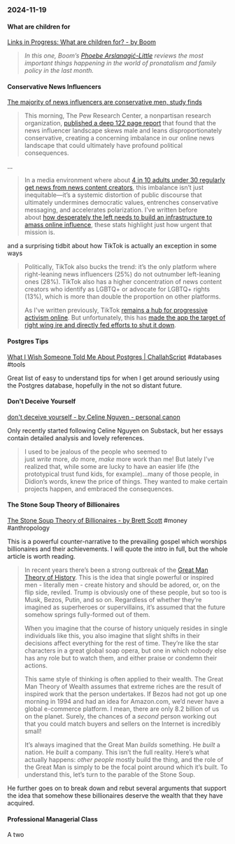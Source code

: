 ### 2024-11-19
#### What are children for
[Links in Progress: What are children for?  - by Boom](https://www.worksinprogress.news/p/links-in-progress-what-are-children)

> _In this one, Boom’s [Phoebe Arslanagić-Little](https://x.com/pmarslanagic?lang=en-GB) reviews the most important things happening in the world of pronatalism and family policy in the last month._

#### Conservative News Influencers
[The majority of news influencers are conservative men, study finds](https://www.usermag.co/p/the-majority-of-news-influencers)

> This morning, The Pew Research Center, a nonpartisan research organization, [published a deep 122 page report](https://www.pewresearch.org/journalism/2024/11/18/americas-news-influencers/) that found that the news influencer landscape skews male and leans disproportionately conservative, creating a concerning imbalance in our online news landscape that could ultimately have profound political consequences.

…

> In a media environment where about [4 in 10 adults under 30 regularly get news from news content creators](https://www.pewresearch.org/journalism/2024/11/18/americas-news-influencers/), this imbalance isn’t just inequitable—it’s a systemic distortion of public discourse that ultimately undermines democratic values, entrenches conservative messaging, and accelerates polarization. I've written before about [how desperately the left needs to build an infrastructure to amass online influence](https://www.usermag.co/p/why-democrats-wont-build-their-own), these stats highlight just how urgent that mission is.

and a surprising tidbit about how TikTok is actually an exception in some ways

> Politically, TikTok also bucks the trend: it’s the only platform where right-leaning news influencers (25%) do not outnumber left-leaning ones (28%). TikTok also has a higher concentration of news content creators who identify as LGBTQ+ or advocate for LGBTQ+ rights (13%), which is more than double the proportion on other platforms.
> 
> As I've written previously, TikTok [remains a hub for progressive activism online](https://www.washingtonpost.com/technology/2024/06/13/influencers-biden-tiktok-ban/). But unfortunately, this has [made the app the target of right wing ire and directly fed efforts to shut it down](https://www.theguardian.com/commentisfree/2024/mar/16/tiktok-ban-progressive-politics-activism).

#### Postgres Tips
[What I Wish Someone Told Me About Postgres | ChallahScript](https://challahscript.com/what_i_wish_someone_told_me_about_postgres?ref=labnotes.org) #databases #tools 

Great list of easy to understand tips for when I get around seriously using the Postgres database, hopefully in the not so distant future.

#### Don't Deceive Yourself
[don't deceive yourself - by Celine Nguyen - personal canon](https://www.personalcanon.com/p/dont-deceive-yourself)

Only recently started following Celine Nguyen on Substack, but her essays contain detailed analysis and lovely references.

> I used to be jealous of the people who seemed to just _write_ more, _do_ more, _make_ more work than me! But lately I’ve realized that, while some are lucky to have an easier life (the prototypical trust fund kids, for example)…many of those people, in Didion’s words, knew the price of things. They wanted to make certain projects happen, and embraced the consequences.

#### The Stone Soup Theory of Billionaires
[The Stone Soup Theory of Billionaires - by Brett Scott](https://www.asomo.co/p/the-stone-soup-theory-of-billionaires) #money #anthropology 

This is a powerful counter-narrative to the prevailing gospel which worships billionaires and their achievements. I will quote the intro in full, but the whole article is worth reading.

> In recent years there’s been a strong outbreak of the [Great Man Theory of History](https://en.wikipedia.org/wiki/Great_man_theory). This is the idea that single powerful or inspired men - literally men - create history and should be adored, or, on the flip side, reviled. Trump is obviously one of these people, but so too is Musk, Bezos, Putin, and so on. Regardless of whether they’re imagined as superheroes or supervillains, it’s assumed that the future somehow springs fully-formed out of them.
> 
> When you imagine that the course of history uniquely resides in single individuals like this, you also imagine that slight shifts in their decisions affect everything for the rest of time. They’re like the star characters in a great global soap opera, but one in which nobody else has any role but to watch them, and either praise or condemn their actions.
>
> This same style of thinking is often applied to their wealth. The Great Man Theory of Wealth assumes that extreme riches are the result of inspired work that the person undertakes. If Bezos had not got up one morning in 1994 and had an idea for Amazon.com, we’d never have a global e-commerce platform. I mean, there are only 8.2 billion of us on the planet. Surely, the chances of a _second_ person working out that you could match buyers and sellers on the Internet is incredibly small!
>
> It’s always imagined that the Great Man _builds_ something. He _built_ a nation. He _built_ a company. This isn’t the full reality. Here’s what actually happens: _other people_ mostly build the thing, and the role of the Great Man is simply to be the focal point around which it’s built. To understand this, let’s turn to the parable of the Stone Soup.

He further goes on to break down and rebut several arguments that support the idea that somehow these billionaires deserve the wealth that they have acquired.

#### Professional Managerial Class
A two